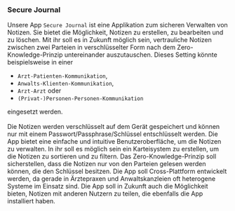 ### Secure Journal

Unsere App `Secure Journal` ist eine Applikation zum sicheren Verwalten von Notizen.
Sie bietet die Möglichkeit, Notizen zu erstellen, zu bearbeiten und zu löschen.
Mit ihr soll es in Zukunft möglich sein, vertrauliche Notizen zwischen zwei Parteien in verschlüsselter Form
nach dem Zero-Knowledge-Prinzip untereinander auszutauschen.
Dieses Setting könnte beispielsweise in einer 
* `Arzt-Patienten-Kommunikation`, 
* `Anwalts-Klienten-Kommunikation`, 
* `Arzt-Arzt` oder 
* `(Privat-)Personen-Personen-Kommunikation`  

eingesetzt werden. <br><br>
Die Notizen werden verschlüsselt auf dem Gerät gespeichert und können nur mit einem Passwort/Passphrase/Schlüssel entschlüsselt werden.
Die App bietet eine einfache und intuitive Benutzeroberfläche, um die Notizen zu verwalten.
In ihr soll es möglich sein ein Karteisystem zu erstellen, um die Notizen zu sortieren und zu filtern.
Das Zero-Knowledge-Prinzip soll sicherstellen, dass die Notizen nur von den Parteien gelesen werden können, die den Schlüssel besitzen.
Die App soll Cross-Plattform entwickelt werden, da gerade in Ärztepraxen und Anwaltskanzleien oft heterogene Systeme im Einsatz sind.
Die App soll in Zukunft auch die Möglichkeit bieten, Notizen mit anderen Nutzern zu teilen, die ebenfalls die App installiert haben.